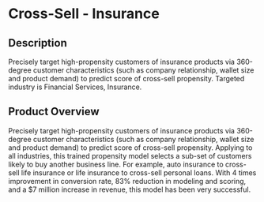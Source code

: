 # Cross-Sell - Insurance

## Description
Precisely target high-propensity customers of insurance products via 360-degree customer characteristics (such as company relationship, wallet size and product demand) to predict score of cross-sell propensity. Targeted industry is Financial Services, Insurance.

## Product Overview
Precisely target high-propensity customers of insurance products via 360-degree customer characteristics (such as company relationship, wallet size and product demand) to predict score of cross-sell propensity. Applying to all industries, this trained propensity model selects a sub-set of customers likely to buy another business line. For example, auto insurance to cross-sell life insurance or life insurance to cross-sell personal loans. With 4 times improvement in conversion rate, 83% reduction in modeling and scoring, and a $7 million increase in revenue, this model has been very successful.

